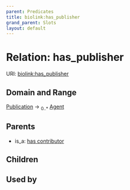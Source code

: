 ```yaml
---
parent: Predicates
title: biolink:has_publisher
grand_parent: Slots
layout: default
---
```


# Relation: has_publisher




URI: [biolink:has_publisher](https://w3id.org/biolink/has_publisher)

## Domain and Range

[Publication](Publication.md) ->  <sub>0..\*</sub> [Agent](Agent.md)

## Parents

 *  is_a: [has contributor](has_contributor.md)

## Children


## Used by

